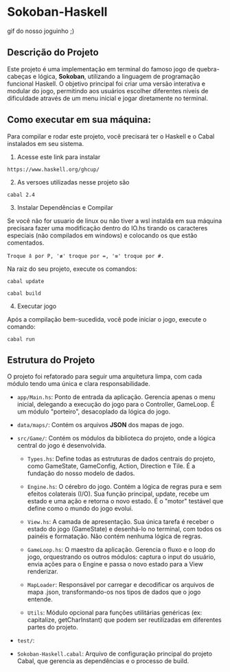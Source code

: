 # Sokoban-Haskell

gif do nosso joguinho ;)

## Descrição do Projeto

Este projeto é uma implementação em terminal do famoso jogo de quebra-cabeças e lógica, **Sokoban**, utilizando a linguagem de programação funcional Haskell. O objetivo principal foi criar uma versão interativa e modular do jogo, permitindo aos usuários escolher diferentes níveis de dificuldade através de um menu inicial e jogar diretamente no terminal.

## Como executar em sua máquina:

Para compilar e rodar este projeto, você precisará ter o Haskell e o Cabal instalados em seu sistema.

1. Acesse este link para instalar 
```
https://www.haskell.org/ghcup/ 
```
2. As versoes utilizadas nesse projeto são 
```
cabal 2.4
```
3. Instalar Dependências e Compilar

Se você não for usuario de linux ou não tiver a wsl instalda em sua máquina precisara fazer uma modificação dentro do IO.hs tirando os caracteres especiais (não compilados em windows) e colocando os que estão comentados. 
```
Troque 𖠋 por P, '≢' troque por =, '≡' troque por #. 
```

Na raiz do seu projeto, execute os comandos:
```
cabal update
```
```
cabal build
```
4. Executar jogo 

Após a compilação bem-sucedida, você pode iniciar o jogo, execute o comando: 
```
cabal run
```
## Estrutura do Projeto
O projeto foi refatorado para seguir uma arquitetura limpa, com cada módulo tendo uma única e clara responsabilidade.

* `app/Main.hs`: Ponto de entrada da aplicação. Gerencia apenas o menu inicial, delegando a execução do jogo para o Controller, GameLoop. É um módulo "porteiro", desacoplado da lógica do jogo.

* `data/maps/`: Contém os arquivos **JSON** dos mapas de jogo.

* `src/Game/`: Contém os módulos da biblioteca do projeto, onde a lógica central do jogo é desenvolvida.
    * `Types.hs`: Define todas as estruturas de dados centrais do projeto, como GameState, GameConfig, Action, Direction e Tile. É a fundação do nosso modelo de dados.

    * `Engine.hs`: O cérebro do jogo. Contém a lógica de regras pura e sem efeitos colaterais (I/O). Sua função principal, update, recebe um estado e uma ação e retorna o novo estado. É o "motor" testável que define como o mundo do jogo evolui.

    * `View.hs`: A camada de apresentação. Sua única tarefa é receber o estado do jogo (GameState) e desenhá-lo no terminal, com todos os painéis e formatação. Não contém nenhuma lógica de regras.

    * `GameLoop.hs`: O maestro da aplicação. Gerencia o fluxo e o loop do jogo, orquestrando os outros módulos: captura o input do usuário, envia ações para o Engine e passa o novo estado para a View renderizar.

    * `MapLoader`: Responsável por carregar e decodificar os arquivos de mapa .json, transformando-os nos tipos de dados que o jogo entende.

    * `Utils`: Módulo opcional para funções utilitárias genéricas (ex: capitalize, getCharInstant) que podem ser reutilizadas em diferentes partes do projeto.

* `test/`: 
* `Sokoban-Haskell.cabal`: Arquivo de configuração principal do projeto Cabal, que gerencia as dependências e o processo de build.


